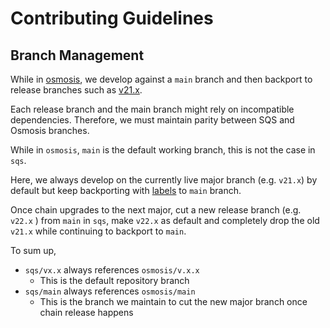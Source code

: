 # Contributing Guidelines

## Branch Management

While in [osmosis](https://github.com/osmosis-labs/osmosis), we develop against a `main` branch and then backport to release branches such as [v21.x](https://github.com/osmosis-labs/osmosis/tree/v21.x).

Each release branch and the main branch might rely on incompatible dependencies.
Therefore, we must maintain parity between SQS and Osmosis branches.

While in `osmosis`, `main` is the default working branch, this is not the case in `sqs`.

Here, we always develop on the currently live major branch (e.g. `v21.x`) by default but keep backporting with [labels](https://github.com/osmosis-labs/sqs/tree/main/.github/mergify.yml) to `main` branch. 

Once chain upgrades to the next major, cut a new release branch (e.g. `v22.x` ) from `main` in `sqs`,
make `v22.x` as default and completely drop the old `v21.x` while continuing to backport to `main`.

To sum up,
- `sqs/vx.x` always references `osmosis/v.x.x`
   * This is the default repository branch
- `sqs/main` always references `osmosis/main`
   * This is the branch we maintain to cut the new major branch once chain release happens
